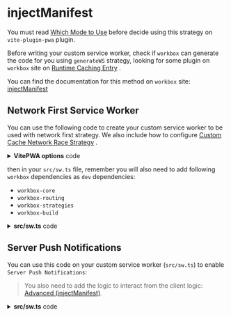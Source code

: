 # injectManifest

You must read [Which Mode to Use](https://developers.google.com/web/tools/workbox/modules/workbox-build#which_mode_to_use) <outbound-link />
before decide using this strategy on `vite-plugin-pwa` plugin.

Before writing your custom service worker, check if `workbox` can generate the code for you using `generateWS` strategy,
looking for some plugin on `workbox` site on [Runtime Caching Entry](https://developers.google.com/web/tools/workbox/reference-docs/latest/module-workbox-build#.RuntimeCachingEntry) <outbound-link />.

You can find the documentation for this method on `workbox` site: [injectManifest](https://developers.google.com/web/tools/workbox/reference-docs/latest/module-workbox-build#.injectManifest) <outbound-link />

## Network First Service Worker

You can use the following code to create your custom service worker to be used with network first strategy. We also include
how to configure [Custom Cache Network Race Strategy](https://jakearchibald.com/2014/offline-cookbook/#cache--network-race) <outbound-link />.

<details>
  <summary><strong>VitePWA options</strong> code</summary>

```ts
VitePWA({
  strategies: 'injectManifest',
  srcDir: 'src',
  filename: 'sw.ts'
})
```
</details>

then in your `src/sw.ts` file, remember you will also need to add following `workbox` dependencies as `dev`
dependencies:
- `workbox-core`
- `workbox-routing`
- `workbox-strategies`
- `workbox-build`

<details>
  <summary><strong>src/sw.ts</strong> code</summary>

```ts
/* eslint-disable no-console */
import { clientsClaim, cacheNames } from 'workbox-core'
import { registerRoute, setCatchHandler, setDefaultHandler } from 'workbox-routing'
import {
  NetworkFirst,
  NetworkOnly,
  Strategy,
  StrategyHandler,
} from 'workbox-strategies'
import { ManifestEntry } from 'workbox-build'

// Give TypeScript the correct global.
// @ts-ignore
declare let self: ServiceWorkerGlobalScope
declare type ExtendableEvent = any

const data = {
  race: true,
  debug: false,
  credentials: 'same-origin',
  networkTimeoutSeconds: 0,
  fallback: 'index.html'
}

const cacheName = cacheNames.runtime

const buildStrategy = (): Strategy => {
  if (race) {
    class CacheNetworkRace extends Strategy {
      _handle(request: Request, handler: StrategyHandler): Promise<Response | undefined> {
        const fetchAndCachePutDone: Promise<Response> = handler.fetchAndCachePut(request)
        const cacheMatchDone: Promise<Response | undefined> = handler.cacheMatch(request)

        return new Promise((resolve, reject) => {
          fetchAndCachePutDone.then(resolve).catch((e) => {
            if (debug)
              console.log(`Cannot fetch resource: ${request.url}`, e)
          })
          cacheMatchDone.then(response => response && resolve(response))

          // Reject if both network and cache error or find no response.
          Promise.allSettled([fetchAndCachePutDone, cacheMatchDone]).then((results) => {
            const [fetchAndCachePutResult, cacheMatchResult] = results
            // @ts-ignore
            if (fetchAndCachePutResult.status === 'rejected' && !cacheMatchResult.value)
              reject(fetchAndCachePutResult.reason)
          })
        })
      }
    }
    return new CacheNetworkRace()
  }
  else {
    if (networkTimeoutSeconds > 0)
      return new NetworkFirst({ cacheName, networkTimeoutSeconds })
    else
      return new NetworkFirst({ cacheName })
  }
}

const manifest = self.__WB_MANIFEST as Array<ManifestEntry>

const cacheEntries: RequestInfo[] = []

const manifestURLs = manifest.map(
  (entry) => {
    // @ts-ignore
    const url = new URL(entry.url, self.location)
    cacheEntries.push(new Request(url.href, {
      credentials: credentials as any
    }))
    return url.href
  }
)

self.addEventListener('install', (event: ExtendableEvent) => {
  event.waitUntil(
    caches.open(cacheName).then((cache) => {
      return cache.addAll(cacheEntries)
    })
  )
})

self.addEventListener('activate', (event: ExtendableEvent) => {
  // - clean up outdated runtime cache
  event.waitUntil(
    caches.open(cacheName).then((cache) => {
      // clean up those who are not listed in manifestURLs
      cache.keys().then((keys) => {
        keys.forEach((request) => {
          debug && console.log(`Checking cache entry to be removed: ${request.url}`)
          if (!manifestURLs.includes(request.url)) {
            cache.delete(request).then((deleted) => {
              if (debug) {
                if (deleted)
                  console.log(`Precached data removed: ${request.url || request}`)
                else
                  console.log(`No precache found: ${request.url || request}`)
              }
            })
          }
        })
      })
    })
  )
})

registerRoute(
  ({ url }) => manifestURLs.includes(url.href),
  buildStrategy()
)

setDefaultHandler(new NetworkOnly())

// fallback to app-shell for document request
setCatchHandler(({ event }): Promise<Response> => {
  // @ts-ignore
  switch (event.request.destination) {
    case 'document':
      return caches.match(fallback).then((r) => {
        return r ? Promise.resolve(r) : Promise.resolve(Response.error())
      })
    default:
      return Promise.resolve(Response.error())
  }
})

// this is necessary, since the new service worker will keep on skipWaiting state
// and then, caches will not be cleared since it is not activated
self.skipWaiting()
clientsClaim()
```
</details>

## Server Push Notifications

You can use this code on your custom service worker (`src/sw.ts`) to enable `Server Push Notifications`:

> You also need to add the logic to interact from the client logic: [Advanced (injectManifest)](/guide/inject-manifest.html).

<details>
  <summary><strong>src/sw.ts</strong> code</summary>

```ts
function getEndpoint() {
  return self.registration.pushManager.getSubscription()
  .then(function(subscription) {
    if (subscription) {
      return subscription.endpoint
    }

    throw new Error('User not subscribed')
  });
}

// Register event listener for the ‘push’ event.
self.addEventListener('push', function(event) {
  // Keep the service worker alive until the notification is created.
  event.waitUntil(
    getEndpoint()
    .then(function(endpoint) {
      // Retrieve the textual payload from the server using a GET request. We are using the endpoint as an unique ID 
      // of the user for simplicity.
      return fetch('./getPayload?endpoint=' + endpoint)
    })
    .then(function(response) {
      return response.text()
    })
    .then(function(payload) {
      // Show a notification with title ‘ServiceWorker Cookbook’ and use the payload as the body.
      self.registration.showNotification('ServiceWorker Cookbook', {
        body: payload
      });
    })
  );
})
```
</details>
